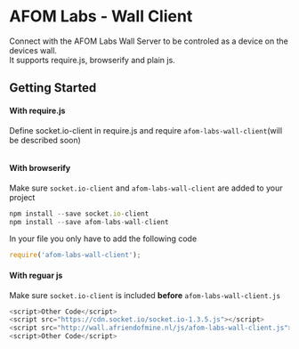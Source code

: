# AFOM Labs - Wall Client

Connect with the AFOM Labs Wall Server to be controled as a device on the devices wall.<br>
It supports require.js, browserify and plain js.


## Getting Started


#### With require.js
Define socket.io-client in require.js and require `afom-labs-wall-client`(will be described soon)
```javascript

```


#### With browserify
Make sure `socket.io-client` and `afom-labs-wall-client` are added to your project
```javascript
npm install --save socket.io-client
npm install --save afom-labs-wall-client
```

In your file you only have to add the following code
```javascript
require('afom-labs-wall-client');
```


#### With reguar js
Make sure `socket.io-client` is included __before__ `afom-labs-wall-client.js`
```javascript
<script>Other Code</script>
<script src="https://cdn.socket.io/socket.io-1.3.5.js"></script>
<script src="http://wall.afriendofmine.nl/js/afom-labs-wall-client.js"></script>
<script>Other Code</script>
```
